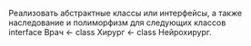 Реализовать абстрактные классы или интерфейсы, а также наследование и полиморфизм для следующих классов<br />
interface Врач <- class Хирург <- class Нейрохирург. 